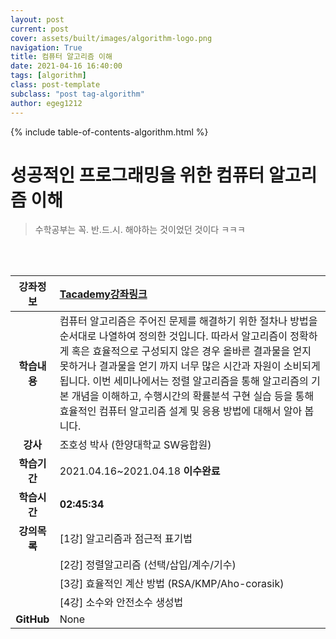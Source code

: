 ```yaml
---
layout: post
current: post
cover: assets/built/images/algorithm-logo.png
navigation: True
title: 컴퓨터 알고리즘 이해
date: 2021-04-16 16:40:00
tags: [algorithm]
class: post-template
subclass: "post tag-algorithm"
author: egeg1212
---
```


{% include table-of-contents-algorithm.html %}

# 성공적인 프로그래밍을 위한 컴퓨터 알고리즘 이해

> 수학공부는 꼭. 반.드.시. 해야하는 것이었던 것이다 ㅋㅋㅋ

<br><br>

| **강좌정보** | [Tacademy강좌링크](https://tacademy.skplanet.com/live/player/onlineLectureDetail.action)                                                                                                                                                                                                                                                                                                                                                |
| :----------: | :-------------------------------------------------------------------------------------------------------------------------------------------------------------------------------------------------------------------------------------------------------------------------------------------------------------------------------------------------------------------------------------------------------------------------------------- |
| **학습내용** | 컴퓨터 알고리즘은 주어진 문제를 해결하기 위한 절차나 방법을 순서대로 나열하여 정의한 것입니다. 따라서 알고리즘이 정확하게 혹은 효율적으로 구성되지 않은 경우 올바른 결과물을 얻지 못하거나 결과물을 얻기 까지 너무 많은 시간과 자원이 소비되게 됩니다. 이번 세미나에서는 정렬 알고리즘을 통해 알고리즘의 기본 개념을 이해하고, 수행시간의 확률분석 구현 실습 등을 통해 효율적인 컴퓨터 알고리즘 설계 및 응용 방법에 대해서 알아 봅니다. |
|   **강사**   | 조호성 박사 (한양대학교 SW융합원)                                                                                                                                                                                                                                                                                                                                                                                                       |
| **학습기간** | 2021.04.16~2021.04.18 **이수완료**                                                                                                                                                                                                                                                                                                                                                                                                      |
| **학습시간** | **02:45:34**                                                                                                                                                                                                                                                                                                                                                                                                                            |
| **강의목록** | [1강] 알고리즘과 점근적 표기법                                                                                                                                                                                                                                                                                                                                                                                                          |
|              | [2강] 정렬알고리즘 (선택/삽입/계수/기수)                                                                                                                                                                                                                                                                                                                                                                                                |
|              | [3강] 효율적인 계산 방법 (RSA/KMP/Aho-corasik)                                                                                                                                                                                                                                                                                                                                                                                          |
|              | [4강] 소수와 안전소수 생성법                                                                                                                                                                                                                                                                                                                                                                                                            |
|  **GitHub**  | None                                                                                                                                                                                                                                                                                                                                                                                                                                    |
